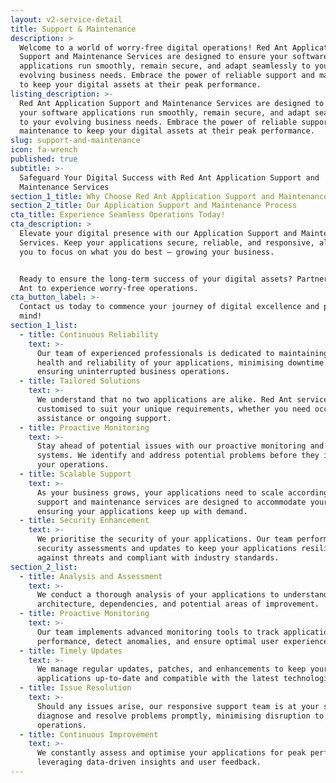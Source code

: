 ```yaml
---
layout: v2-service-detail
title: Support & Maintenance
description: >
  Welcome to a world of worry-free digital operations! Red Ant Application
  Support and Maintenance Services are designed to ensure your software
  applications run smoothly, remain secure, and adapt seamlessly to your
  evolving business needs. Embrace the power of reliable support and maintenance
  to keep your digital assets at their peak performance.
listing_description: >-
  Red Ant Application Support and Maintenance Services are designed to ensure
  your software applications run smoothly, remain secure, and adapt seamlessly
  to your evolving business needs. Embrace the power of reliable support and
  maintenance to keep your digital assets at their peak performance.
slug: support-and-maintenance
icon: fa-wrench
published: true
subtitle: >-
  Safeguard Your Digital Success with Red Ant Application Support and
  Maintenance Services
section_1_title: Why Choose Red Ant Application Support and Maintenance Services?
section_2_title: Our Application Support and Maintenance Process
cta_title: Experience Seamless Operations Today!
cta_description: >
  Elevate your digital presence with our Application Support and Maintenance
  Services. Keep your applications secure, reliable, and responsive, allowing
  you to focus on what you do best – growing your business.


  Ready to ensure the long-term success of your digital assets? Partner with Red
  Ant to experience worry-free operations.
cta_button_label: >-
  Contact us today to commence your journey of digital excellence and peace of
  mind!
section_1_list:
  - title: Continuous Reliability
    text: >-
      Our team of experienced professionals is dedicated to maintaining the
      health and reliability of your applications, minimising downtime and
      ensuring uninterrupted business operations.
  - title: Tailored Solutions
    text: >-
      We understand that no two applications are alike. Red Ant services are
      customised to suit your unique requirements, whether you need occasional
      assistance or ongoing support.
  - title: Proactive Monitoring
    text: >-
      Stay ahead of potential issues with our proactive monitoring and alert
      systems. We identify and address potential problems before they impact
      your operations.
  - title: Scalable Support
    text: >-
      As your business grows, your applications need to scale accordingly. Our
      support and maintenance services are designed to accommodate your growth,
      ensuring your applications keep up with demand.
  - title: Security Enhancement
    text: >-
      We prioritise the security of your applications. Our team performs regular
      security assessments and updates to keep your applications resilient
      against threats and compliant with industry standards.
section_2_list:
  - title: Analysis and Assessment
    text: >-
      We conduct a thorough analysis of your applications to understand their
      architecture, dependencies, and potential areas of improvement.
  - title: Proactive Monitoring
    text: >-
      Our team implements advanced monitoring tools to track application
      performance, detect anomalies, and ensure optimal user experiences.
  - title: Timely Updates
    text: >-
      We manage regular updates, patches, and enhancements to keep your
      applications up-to-date and compatible with the latest technologies.
  - title: Issue Resolution
    text: >-
      Should any issues arise, our responsive support team is at your service to
      diagnose and resolve problems promptly, minimising disruption to your
      operations.
  - title: Continuous Improvement
    text: >-
      We constantly assess and optimise your applications for peak performance,
      leveraging data-driven insights and user feedback.
---
```














